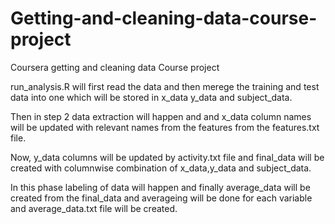 Getting-and-cleaning-data-course-project
========================================

Coursera getting and cleaning data  Course project

run_analysis.R will first read the data and then merege the training and test data into one which will be stored in x_data y_data and subject_data.

Then in step 2 data extraction will happen and and x_data column names will be updated with relevant names from the features from the features.txt file.

Now, y_data columns will be updated by activity.txt file and final_data will be created with columnwise combination of x_data,y_data and subject_data.

In this phase labeling of data will happen and finally average_data will be created from the final_data and averageing will be done for each variable and average_data.txt file will be created.
